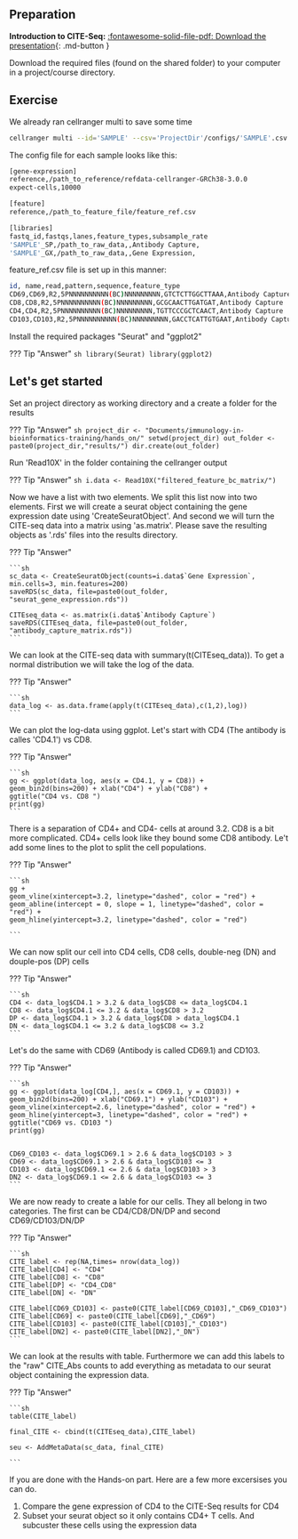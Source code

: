 ## Preparation

**Introduction to CITE-Seq:**
[:fontawesome-solid-file-pdf: Download the presentation](scripts/Introduction_to_CITESeq.pdf){: .md-button }

Download the required files (found on the shared folder) to your computer in a project/course directory. 

## Exercise
We already ran cellranger multi to save some time

```sh
cellranger multi --id='SAMPLE' --csv='ProjectDir'/configs/'SAMPLE'.csv
```
The config file for each sample looks like this:

```sh
[gene-expression]
reference,/path_to_reference/refdata-cellranger-GRCh38-3.0.0
expect-cells,10000

[feature]
reference,/path_to_feature_file/feature_ref.csv

[libraries]
fastq_id,fastqs,lanes,feature_types,subsample_rate
'SAMPLE'_SP,/path_to_raw_data,,Antibody Capture,
'SAMPLE'_GX,/path_to_raw_data,,Gene Expression,

```
feature_ref.csv file is set up in this manner:

```sh
id, name,read,pattern,sequence,feature_type
CD69,CD69,R2,5PNNNNNNNNNN(BC)NNNNNNNNN,GTCTCTTGGCTTAAA,Antibody Capture
CD8,CD8,R2,5PNNNNNNNNNN(BC)NNNNNNNNN,GCGCAACTTGATGAT,Antibody Capture
CD4,CD4,R2,5PNNNNNNNNNN(BC)NNNNNNNNN,TGTTCCCGCTCAACT,Antibody Capture
CD103,CD103,R2,5PNNNNNNNNNN(BC)NNNNNNNNN,GACCTCATTGTGAAT,Antibody Capture
```


Install the required packages "Seurat" and "ggplot2"

??? Tip "Answer"
    ```sh
    library(Seurat)
    library(ggplot2)
    ```


## Let's get started

Set an project directory as working directory and a create a folder for the results

??? Tip "Answer"
    ```sh
    project_dir <- "Documents/immunology-in-bioinformatics-training/hands_on/"
    setwd(project_dir)
    out_folder <- paste0(project_dir,"results/")
    dir.create(out_folder)
    ```


Run 'Read10X' in the folder containing the cellranger output

??? Tip "Answer"
    ```sh
    i.data <- Read10X("filtered_feature_bc_matrix/")
    ```


Now we have a list with two elements. We split this list now into two elements. 
First we will create a seurat object containing the gene expression date using 'CreateSeuratObject'. 
And second we will turn the CITE-seq data into a matrix using 'as.matrix'. 
Please save the resulting objects as '.rds' files into the results directory.


??? Tip "Answer"

    ```sh
    sc_data <- CreateSeuratObject(counts=i.data$`Gene Expression`, min.cells=3, min.features=200)
    saveRDS(sc_data, file=paste0(out_folder, "seurat_gene_expression.rds"))

    CITEseq_data <- as.matrix(i.data$`Antibody Capture`)
    saveRDS(CITEseq_data, file=paste0(out_folder, "antibody_capture_matrix.rds"))
    ```


We can look at the CITE-seq data with summary(t(CITEseq_data)). To get a normal distribution we will 
take the log of the data. 

??? Tip "Answer"

    ```sh
    data_log <- as.data.frame(apply(t(CITEseq_data),c(1,2),log))
    ```


We can plot the log-data using ggplot. Let's start with CD4 (The antibody is calles 'CD4.1') vs CD8.

??? Tip "Answer"

    ```sh
    gg <- ggplot(data_log, aes(x = CD4.1, y = CD8)) +
    geom_bin2d(bins=200) + xlab("CD4") + ylab("CD8") +
    ggtitle("CD4 vs. CD8 ")
    print(gg)
    ```


There is a separation of CD4+ and CD4- cells at around 3.2. CD8 is a bit more complicated. 
CD4+ cells look like they bound some CD8 antibody. Le't add some lines to the plot to split the cell populations.

??? Tip "Answer"

    ```sh
    gg + 
    geom_vline(xintercept=3.2, linetype="dashed", color = "red") +
    geom_abline(intercept = 0, slope = 1, linetype="dashed", color = "red") +
    geom_hline(yintercept=3.2, linetype="dashed", color = "red")

    ```

We can now split our cell into CD4 cells, CD8 cells, double-neg (DN) and douple-pos (DP) cells


??? Tip "Answer"

    ```sh
    CD4 <- data_log$CD4.1 > 3.2 & data_log$CD8 <= data_log$CD4.1
    CD8 <- data_log$CD4.1 <= 3.2 & data_log$CD8 > 3.2
    DP <- data_log$CD4.1 > 3.2 & data_log$CD8 > data_log$CD4.1
    DN <- data_log$CD4.1 <= 3.2 & data_log$CD8 <= 3.2
    ```

Let's do the same with CD69 (Antibody is called CD69.1) and CD103.


??? Tip "Answer"

    ```sh
    gg <- ggplot(data_log[CD4,], aes(x = CD69.1, y = CD103)) +
    geom_bin2d(bins=200) + xlab("CD69.1") + ylab("CD103") +
    geom_vline(xintercept=2.6, linetype="dashed", color = "red") +
    geom_hline(yintercept=3, linetype="dashed", color = "red") +
    ggtitle("CD69 vs. CD103 ")
    print(gg)


    CD69_CD103 <- data_log$CD69.1 > 2.6 & data_log$CD103 > 3
    CD69 <- data_log$CD69.1 > 2.6 & data_log$CD103 <= 3
    CD103 <- data_log$CD69.1 <= 2.6 & data_log$CD103 > 3
    DN2 <- data_log$CD69.1 <= 2.6 & data_log$CD103 <= 3
    ```

We are now ready to create a lable for our cells. They all belong in two categories. 
The first can be CD4/CD8/DN/DP and second CD69/CD103/DN/DP

??? Tip "Answer"

    ```sh
    CITE_label <- rep(NA,times= nrow(data_log))
    CITE_label[CD4] <- "CD4"
    CITE_label[CD8] <- "CD8"
    CITE_label[DP] <- "CD4_CD8"
    CITE_label[DN] <- "DN"

    CITE_label[CD69_CD103] <- paste0(CITE_label[CD69_CD103],"_CD69_CD103")
    CITE_label[CD69] <- paste0(CITE_label[CD69],"_CD69")
    CITE_label[CD103] <- paste0(CITE_label[CD103],"_CD103")
    CITE_label[DN2] <- paste0(CITE_label[DN2],"_DN")
    ```

We can look at the results with table. Furthermore we can add this labels to the "raw" 
CITE_Abs counts to add everything as metadata to our seurat object containing the expression data.

??? Tip "Answer"

    ```sh
    table(CITE_label)

    final_CITE <- cbind(t(CITEseq_data),CITE_label)

    seu <- AddMetaData(sc_data, final_CITE)

    ```

If you are done with the Hands-on part. Here are a few more excersises you can do.
1.  Compare the gene expression of CD4 to the CITE-Seq results for CD4
2.  Subset your seurat object so it only contains CD4+ T cells. And subcuster these cells using the expression data









